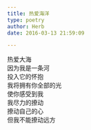 ```yaml
---  
title: 热爱海洋  
type: poetry  
author: Herb  
date: 2016-03-13 21:59:09  

---  
```

热爱大海  
因为我是一条河  
投入它的怀抱  
我将拥有你全部的光    
使你感受到我  
我尽力的撩动  
撩动自己的心  
但我不能撩动远方  
